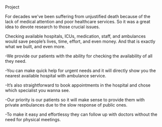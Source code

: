 Project 


For decades we've been suffering from unjustified death because of the lack of medical attention and poor healthcare services. So it was a great idea to devote research to those crucial issues.

Checking available hospitals, ICUs, medication, staff, and ambulances would save people’s lives, time, effort, and even money. And that is exactly what we built, and even more.

-We provide our patients with the ability for checking the availability of all they need.

-You can make quick help for urgent needs and it will directly show you the nearest available hospital with ambulance service.

-It’s also straightforward to book appointments in the hospital and chose which specialist you wanna see.

-Our priority is our patients so it will make sense to provide them with private ambulances due to the slow response of public ones.

-To make it easy and effortlessy they can follow up with doctors without the need for physical meetings.